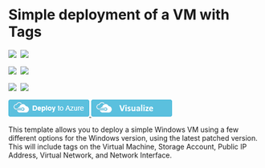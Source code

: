 # Simple deployment of a VM with Tags

<IMG SRC="https://azurequickstartsservice.blob.core.windows.net/badges/101-vm-tags/PublicLastTestDate.svg" />&nbsp;
<IMG SRC="https://azurequickstartsservice.blob.core.windows.net/badges/101-vm-tags/PublicDeployment.svg" />&nbsp;

<IMG SRC="https://azurequickstartsservice.blob.core.windows.net/badges/101-vm-tags/FairfaxLastTestDate.svg" />&nbsp;
<IMG SRC="https://azurequickstartsservice.blob.core.windows.net/badges/101-vm-tags/FairfaxDeployment.svg" />&nbsp;

<IMG SRC="https://azurequickstartsservice.blob.core.windows.net/badges/101-vm-tags/BestPracticeResult.svg" />&nbsp;
<IMG SRC="https://azurequickstartsservice.blob.core.windows.net/badges/101-vm-tags/CredScanResult.svg" />&nbsp;

<a href="https://portal.azure.com/#create/Microsoft.Template/uri/https%3A%2F%2Fraw.githubusercontent.com%2FAshwanthTiwari%2Fazure-quickstart-templates%2Fmaster%2F101-vm-tags%2Fazuredeploy.json" target="_blank">
    <img src="https://raw.githubusercontent.com/Azure/azure-quickstart-templates/master/1-CONTRIBUTION-GUIDE/images/deploytoazure.png"/>
</a>
<a href="http://armviz.io/#/?load=https%3A%2F%2Fraw.githubusercontent.com%2FAzure%2Fazure-quickstart-templates%2Fmaster%2F101-vm-tags%2Fazuredeploy.json" target="_blank">
    <img src="https://raw.githubusercontent.com/Azure/azure-quickstart-templates/master/1-CONTRIBUTION-GUIDE/images/visualizebutton.png"/>
</a>

This template allows you to deploy a simple Windows VM using a few different options for the Windows version, using the latest patched version. This will include tags on the Virtual Machine, Storage Account, Public IP Address, Virtual Network, and Network Interface.

